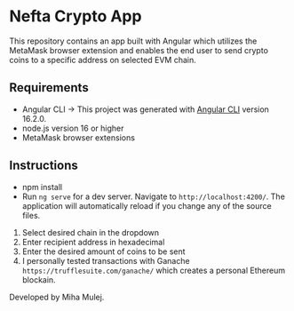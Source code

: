 # Nefta Crypto App

This repository contains an app built with Angular which utilizes the MetaMask browser extension and enables the end user to send crypto coins to a specific address on selected EVM chain.

## Requirements
* Angular CLI -> This project was generated with [Angular CLI](https://github.com/angular/angular-cli) version 16.2.0.
* node.js version 16 or higher
* MetaMask browser extensions

## Instructions
* npm install
* Run `ng serve` for a dev server. Navigate to `http://localhost:4200/`. The application will automatically reload if you change any of the source files.

1.  Select desired chain in the dropdown
2. Enter recipient address in hexadecimal
3. Enter the desired amount of coins to be sent
4. I personally tested transactions with Ganache `https://trufflesuite.com/ganache/` which creates a personal Ethereum blockain.

Developed by Miha Mulej.

